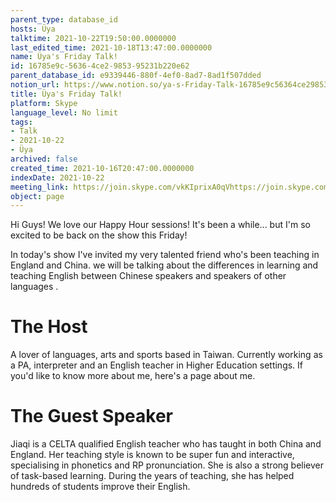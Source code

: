 ```yaml
---
parent_type: database_id
hosts: Üya
talktime: 2021-10-22T19:50:00.0000000
last_edited_time: 2021-10-18T13:47:00.0000000
name: Üya's Friday Talk!
id: 16785e9c-5636-4ce2-9853-95231b220e62
parent_database_id: e9339446-880f-4ef0-8ad7-8ad1f507dded
notion_url: https://www.notion.so/ya-s-Friday-Talk-16785e9c56364ce2985395231b220e62
title: Üya's Friday Talk!
platform: Skype
language_level: No limit
tags:
- Talk
- 2021-10-22
- Üya
archived: false
created_time: 2021-10-16T20:47:00.0000000
indexDate: 2021-10-22
meeting_link: https://join.skype.com/vkKIprixA0qVhttps://join.skype.com/vkKIprixA0qV
object: page
---
```


Hi Guys! 
We love our Happy Hour sessions! It's been a while... but I'm so excited to be back on the show this Friday!  

In today's show I've invited my very talented friend who's been teaching in England and China. 
we will be talking about the  differences in learning and teaching English between Chinese speakers and speakers of other languages .  


# The Host
A lover of languages, arts and sports based in Taiwan. Currently working as a PA, interpreter and an English teacher in Higher Education settings. 
If you'd like to know more about me, here's a page about me. 

# The Guest Speaker
Jiaqi is a CELTA qualified English teacher who has taught in both China and England. Her teaching style is known to be super fun and interactive, specialising in phonetics and RP pronunciation. She is also a strong believer of task-based learning. 
During the years of teaching, she has helped hundreds of students improve their English.
 
 
























